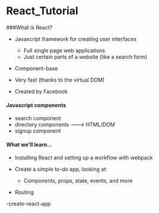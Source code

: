# React_Tutorial

###What is React?

- Javascript framework for creating user interfaces

  - Full single page web applications
  - Just certain parts of a website (like a search form)

- Component-base

- Very fast (thanks to the virtual DOM)

- Created by Facebook

#### Javascript components

  - search component
  - directory components                        ---> HTML/DOM
  - signup component

#### What we'll learn...

  - Installing React and setting up a workflow with webpack

  - Create a simple to-do app, looking at:
    - Components, props, state, events, and more

  - Routing

  -create-react-app